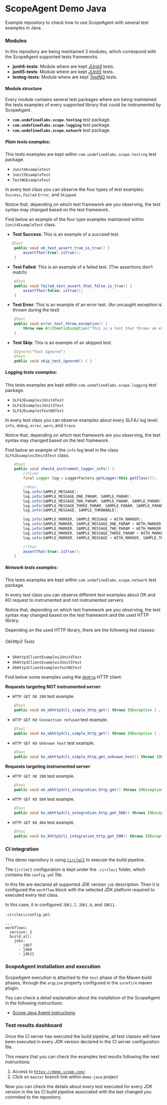 # ScopeAgent Demo Java

Example repository to check how to use ScopeAgent with several test examples in Java.

### Modules

In this repository are being maintained 3 modules, which correspond with the ScopeAgent supported tests frameworks.

* **junit4-tests**: Module where are kept [JUnit4](https://junit.org/junit4/) tests.
* **junit5-tests**: Module where are kept [JUnit5](https://junit.org/junit5/) tests.
* **testng-tests**: Module where are kept [TestNG](https://testng.org/doc/) tests.

#### Module structure

Every module contains several test packages where are being maintained the tests examples of every supported library that could be instrumented by ScopeAgent.

* **```com.undefinedlabs.scope.testing```** test package.
* **```com.undefinedlabs.scope.logging```** test package.
* **```com.undefinedlabs.scope.network```** test package.

##### Plain tests examples:
This tests examples are kept within ```com.undefinedlabs.scope.testing``` test package.

* ```Junit4ExampleTest```
* ```Junit5ExampleTest```
* ```TestNGExampleTest```

In every test class you can observe the four types of test examples: ```Success```, ```Failed``` ```Error```, and ```Skipped```.

Notice that, depending on which test framework are you observing, the test syntax may changed based on the test framework.

Find below an example of the four type examples maintained within ```Junit4ExampleTest``` class.

* **Test Success**: This is an example of a succeed test.
```java
   @Test
    public void ok_test_assert_true_is_true() {
        assertThat(true).isTrue();
    } 
```

* **Test Failed**: This is an example of a failed test. (The assertions don't match)
```java
    @Test
    public void failed_test_assert_that_false_is_true() {
        assertThat(false).isTrue();
    }
```

* **Test Error**: This is an example of an error test. (An uncaught exception is thrown during the test)
```java
    @Test
    public void error_test_throw_exception() {
        throw new ArithmeticException("This is a test that throws an exception");
    }
```

* **Test Skip**: This is an example of an skipped test.
```java
    @Ignore("Test Ignored")
    @Test
    public void skip_test_ignored() { }
```

##### Logging tests examples:
This tests examples are kept within ```com.undefinedlabs.scope.logging``` test package.

* ```SLF4JExamplesJUnit4Test```
* ```SLF4JExamplesJUnit5Test```
* ```SLF4JExamplesTestNGTest```

In every test class you can observe examples about every SLF4J log level: ```info```, ```debug```, ```error```, ```warn```, and ```trace```.

Notice that, depending on which test framework are you observing, the test syntax may changed based on the test framework.

Find below an example of the ```info``` log level in the class ```SLF4JExamplesJUnit4Test``` class.

```java
    @Test
    public void should_instrument_logger_info() {
        //Given
        final Logger log = LoggerFactory.getLogger(this.getClass());

        //When
        log.info(SAMPLE_MESSAGE);
        log.info(SAMPLE_MESSAGE_ONE_PARAM, SAMPLE_PARAM);
        log.info(SAMPLE_MESSAGE_TWO_PARAM, SAMPLE_PARAM, SAMPLE_PARAM);
        log.info(SAMPLE_MESSAGE_THREE_PARAM, SAMPLE_PARAM, SAMPLE_PARAM, SAMPLE_PARAM);
        log.info(SAMPLE_MESSAGE, SAMPLE_THROWABLE);

        log.info(SAMPLE_MARKER, SAMPLE_MESSAGE + WITH_MARKER);
        log.info(SAMPLE_MARKER, SAMPLE_MESSAGE_ONE_PARAM + WITH_MARKER, SAMPLE_PARAM);
        log.info(SAMPLE_MARKER, SAMPLE_MESSAGE_TWO_PARAM + WITH_MARKER, SAMPLE_PARAM, SAMPLE_PARAM);
        log.info(SAMPLE_MARKER, SAMPLE_MESSAGE_THREE_PARAM + WITH_MARKER, SAMPLE_PARAM, SAMPLE_PARAM, SAMPLE_PARAM);
        log.info(SAMPLE_MARKER, SAMPLE_MESSAGE + WITH_MARKER, SAMPLE_THROWABLE);

        //Then
        assertThat(true).isTrue();
    }
```

##### Network tests examples:

This tests examples are kept within ```com.undefinedlabs.scope.network``` test package.

In every test class you can observe different test examples about OK and KO request to instrumented and not instrumented servers.

Notice that, depending on which test framework are you observing, the test syntax may changed based on the test framework and the used HTTP library.

Depending on the used HTTP library, there are the following test classes: 

###### OkHttp3 Tests

* ```OkHttp3ClientExamplesJUnit4Test```
* ```OkHttp3ClientExamplesJUnit5Test```
* ```OkHttp3ClientExamplesTestNGTest```

Find below some examples using the [```OkHttp```](https://square.github.io/okhttp/) HTTP client:

**Requests targeting NOT instrumented server**:
* ```HTTP GET OK 200``` test example.
```java
    @Test
    public void ok_okhttp3cli_simple_http_get() throws IOException { ... }
```    
* ```HTTP GET KO Connection refused``` test example.
```java
    @Test
    public void ko_okhttp3cli_simple_http_get() throws IOException { ... }
```
* ```HTTP GET KO Unknown host``` test example.
```java
    @Test
    public void ko_okhttp3cli_simple_http_get_unknown_host() throws IOException { ... }
```

**Requests targeting instrumented server**:
* ```HTTP GET OK 200``` test example.
```java
    @Test
    public void ok_okhttp3cli_integration_http_get() throws IOException { ... }
```
* ```HTTP GET KO 500``` test example.
```java
    @Test
    public void ko_okhttp3cli_integration_http_get_500() throws IOException { ... }
```
* ```HTTP GET KO 404``` test example.
```java
    @Test
    public void ko_khttp3cli_integration_http_get_500() throws IOException {
```

### CI integration

This demo repository is using [```CircleCI```](https://circleci.com/) to execute the build pipeline.

The ```CircleCI``` configuration is kept under the ```.circleci``` folder, which contains the ```config.yml``` file.

In this file are declared all supported JDK version ```job``` description. 
Then it is configured the ```workflow``` block with the selected JDK platform required to executed every test class.

In this case, it is configured ```JDK1.7```, ```JDK1.8```, and ```JDK11```.

```.circleci/config.yml```:
```
...
workflows:
  version: 2
  build_all:
    jobs:
      - jdk7
      - jdk8
      - jdk11
```

### ScopeAgent installation and execution

ScopeAgent execution is attached to the ```test``` phase of the Maven build phases, through the ```argLine``` property configured in the ```surefire``` maven plugin.

You can check a detail explanation about the installation of the ScopeAgent in the following instructions: 
* [Scope Java Agent instructions](https://scope.undefinedlabs.com/docs/java-installation) 

### Test results dashboard

Once the CI server has executed the build pipeline, all test classes will have been executed in every JDK version declared in the CI server configuration file.

This means that you can check the examples test results following the next instructions:
 
1. Access to [```https://demo.scope.com/```](http://demo.scope.com)
2. Click on ```master``` branch link within ```demo-java``` project

Now you can check the details about every test executed for every JDK version in the las CI build pipeline associated with the last changed you commited to the repository.




 

















